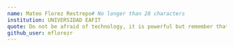 ```yaml
---
name: Mateo Florez Restrepo# No longer than 28 characters
institution: UNIVERSIDAD EAFIT
quote: Do not be afraid of technology, it is powerful but remember that you gave it what it knows
github_user: mflorezr
---
```

